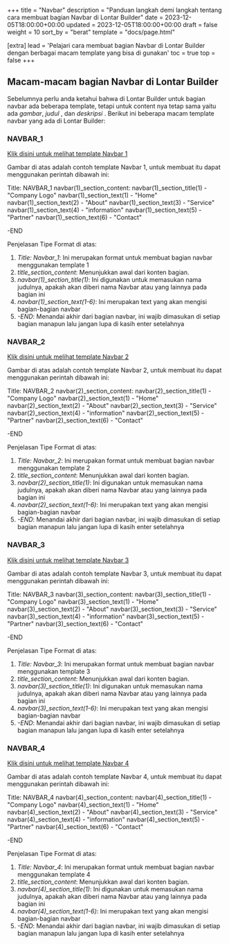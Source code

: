 +++
title = "Navbar"
description = "Panduan langkah demi langkah tentang cara membuat bagian Navbar di Lontar Builder"
date = 2023-12-05T18:00:00+00:00
updated = 2023-12-05T18:00:00+00:00
draft = false
weight = 10
sort_by = "berat"
template = "docs/page.html"

[extra]
lead = 'Pelajari cara membuat bagian Navbar di Lontar Builder dengan berbagai macam template yang bisa di gunakan'
toc = true
top = false
+++

## Macam-macam bagian Navbar di Lontar Builder
Sebelumnya perlu anda ketahui bahwa di Lontar Builder untuk bagian navbar ada beberapa template, tetapi untuk content nya tetap sama yaitu ada *gambar*, *judul* , dan *deskripsi* . Berikut ini beberapa macam template navbar yang ada di Lontar Builder:

### NAVBAR_1

[Klik disini untuk melihat template Navbar 1](https://imgur.com/a/IxdnybL)

Gambar di atas adalah contoh template Navbar 1, untuk membuat itu dapat menggunakan perintah dibawah ini:

Title: NAVBAR_1
navbar(1)_section_content:
navbar(1)_section_title(1) - "Company Logo"
navbar(1)_section_text(1) - "Home"
navbar(1)_section_text(2) - "About"
navbar(1)_section_text(3) - "Service"   
navbar(1)_section_text(4) - "information"
navbar(1)_section_text(5) - "Partner"
navbar(1)_section_text(6) - "Contact"

-END

Penjelasan Tipe Format di atas:

1. *Title: Navbar_1*: Ini merupakan format untuk membuat bagian navbar menggunakan template 1
2. *title_section_content*: Menunjukkan awal dari konten bagian.
3. *navbar(1)_section_title(1)*: Ini digunakan untuk memasukan nama judulnya, apakah akan diberi nama Navbar atau yang lainnya pada bagian ini
4. *navbar(1)_section_text(1-6)*: Ini merupakan text yang akan mengisi bagian-bagian navbar
5. *-END*: Menandai akhir dari bagian navbar, ini wajib dimasukan di setiap bagian manapun lalu jangan lupa di kasih enter setelahnya

### NAVBAR_2

[Klik disini untuk melihat template Navbar 2](https://imgur.com/EiR13qP)

Gambar di atas adalah contoh template Navbar 2, untuk membuat itu dapat menggunakan perintah dibawah ini:

Title: NAVBAR_2 
navbar(2)_section_content:
navbar(2)_section_title(1) - "Company Logo"
navbar(2)_section_text(1) - "Home"
navbar(2)_section_text(2) - "About"
navbar(2)_section_text(3) - "Service"   
navbar(2)_section_text(4) - "information"
navbar(2)_section_text(5) - "Partner"
navbar(2)_section_text(6) - "Contact"

-END

Penjelasan Tipe Format di atas:

1. *Title: Navbar_2*: Ini merupakan format untuk membuat bagian navbar menggunakan template 2
2. *title_section_content*: Menunjukkan awal dari konten bagian.
3. *navbar(2)_section_title(1)*: Ini digunakan untuk memasukan nama judulnya, apakah akan diberi nama Navbar atau yang lainnya pada bagian ini
4. *navbar(2)_section_text(1-6)*: Ini merupakan text yang akan mengisi bagian-bagian navbar
5. *-END*: Menandai akhir dari bagian navbar, ini wajib dimasukan di setiap bagian manapun lalu jangan lupa di kasih enter setelahnya

### NAVBAR_3

[Klik disini untuk melihat template Navbar 3](https://imgur.com/YA6ezUZ)

Gambar di atas adalah contoh template Navbar 3, untuk membuat itu dapat menggunakan perintah dibawah ini:

Title: NAVBAR_3
navbar(3)_section_content:
navbar(3)_section_title(1) - "Company Logo"
navbar(3)_section_text(1) - "Home"
navbar(3)_section_text(2) - "About"
navbar(3)_section_text(3) - "Service"   
navbar(3)_section_text(4) - "information"
navbar(3)_section_text(5) - "Partner"
navbar(3)_section_text(6) - "Contact"

-END

Penjelasan Tipe Format di atas:

1. *Title: Navbar_3*: Ini merupakan format untuk membuat bagian navbar menggunakan template 3
2. *title_section_content*: Menunjukkan awal dari konten bagian.
3. *navbar(3)_section_title(1)*: Ini digunakan untuk memasukan nama judulnya, apakah akan diberi nama Navbar atau yang lainnya pada bagian ini
4. *navbar(3)_section_text(1-6)*: Ini merupakan text yang akan mengisi bagian-bagian navbar
5. *-END*: Menandai akhir dari bagian navbar, ini wajib dimasukan di setiap bagian manapun lalu jangan lupa di kasih enter setelahnya

### NAVBAR_4

[Klik disini untuk melihat template Navbar 4](https://imgur.com/nQ6IPzv)

Gambar di atas adalah contoh template Navbar 4, untuk membuat itu dapat menggunakan perintah dibawah ini:

Title: NAVBAR_4
navbar(4)_section_content:
navbar(4)_section_title(1) - "Company Logo"
navbar(4)_section_text(1) - "Home"
navbar(4)_section_text(2) - "About"
navbar(4)_section_text(3) - "Service"   
navbar(4)_section_text(4) - "information"
navbar(4)_section_text(5) - "Partner"
navbar(4)_section_text(6) - "Contact"

-END

Penjelasan Tipe Format di atas:

1. *Title: Navbar_4*: Ini merupakan format untuk membuat bagian navbar menggunakan template 4
2. *title_section_content*: Menunjukkan awal dari konten bagian.
3. *navbar(4)_section_title(1)*: Ini digunakan untuk memasukan nama judulnya, apakah akan diberi nama Navbar atau yang lainnya pada bagian ini
4. *navbar(4)_section_text(1-6)*: Ini merupakan text yang akan mengisi bagian-bagian navbar
5. *-END*: Menandai akhir dari bagian navbar, ini wajib dimasukan di setiap bagian manapun lalu jangan lupa di kasih enter setelahnya



    